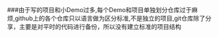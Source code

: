 ###由于写的项目和小Demo过多,每个Demo和项目单独划分仓库过于麻烦,github上的各个仓库只以语言做为区分标准,不是独立的项目,git仓库除了分享，主要是对平时的代码进行备份，所以没有建立标准的项目结构

